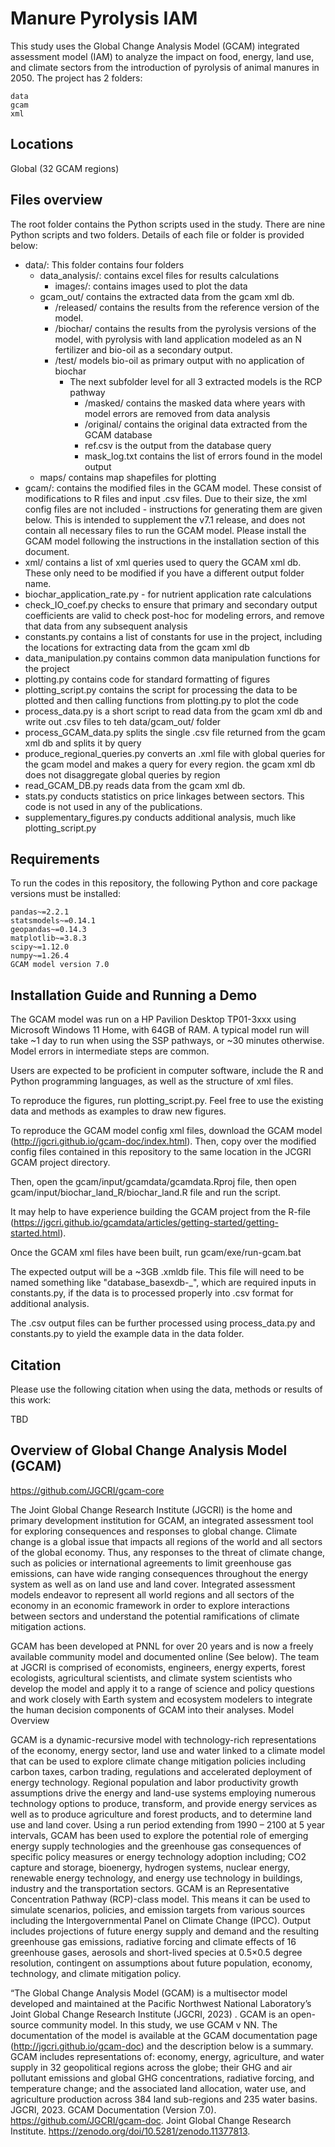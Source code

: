 # Manure Pyrolysis IAM

This study uses the Global Change Analysis Model (GCAM) integrated assessment model (IAM) to analyze the impact on food, energy, land use, and climate sectors from the introduction of pyrolysis of animal manures in 2050. The project has 2 folders:

    data
    gcam
    xml

## Locations

Global (32 GCAM regions)

## Files overview

The root folder contains the Python scripts used in the study. There are nine Python scripts and two folders. Details of each file or folder is provided below:

- data/: This folder contains four folders
  - data_analysis/: contains excel files for results calculations
    - images/: contains images used to plot the data
  - gcam_out/ contains the extracted data from the gcam xml db. 
    - /released/ contains the results from the reference version of the model. 
    - /biochar/ contains the results from the pyrolysis versions of the model, with pyrolysis with land application modeled as an N fertilizer and bio-oil as a secondary output. 
    - /test/ models bio-oil as primary output with no application of biochar 
      - The next subfolder level for all 3 extracted models is the RCP pathway
        - /masked/ contains the masked data where years with model errors are removed from data analysis
        - /original/ contains the original data extracted from the GCAM database
        - ref.csv is the output from the database query
        - mask_log.txt contains the list of errors found in the model output
  - maps/ contains map shapefiles for plotting
- gcam/: contains the modified files in the GCAM model. These consist of modifications to R files and input .csv files. Due to their size, the xml config files are not included - instructions for generating them are given below. This is intended to supplement the v7.1 release, and does not contain all necessary files to run the GCAM model. Please install the GCAM model following the instructions in the installation section of this document.
- xml/ contains a list of xml queries used to query the GCAM xml db. These only need to be modified if you have a different output folder name.
- biochar_application_rate.py - for nutrient application rate calculations
- check_IO_coef.py checks to ensure that primary and secondary output coefficients are valid to check post-hoc for modeling errors, and remove that data from any subsequent analysis
- constants.py contains a list of constants for use in the project, including the locations for extracting data from the gcam xml db
- data_manipulation.py contains common data manipulation functions for the project
- plotting.py contains code for standard formatting of figures
- plotting_script.py contains the script for processing the data to be plotted and then calling functions from plotting.py to plot the code
- process_data.py is a short script to read data from the gcam xml db and write out .csv files to teh data/gcam_out/ folder
- process_GCAM_data.py splits the single .csv file returned from the gcam xml db and splits it by query
- produce_regional_queries.py converts an .xml file with global queries for the gcam model and makes a query for every region. the gcam xml db does not disaggregate global queries by region
- read_GCAM_DB.py reads data from the gcam xml db.
- stats.py conducts statistics on price linkages between sectors. This code is not used in any of the publications.
- supplementary_figures.py conducts additional analysis, much like plotting_script.py

## Requirements

To run the codes in this repository, the following Python and core package versions must be installed:

    pandas~=2.2.1
    statsmodels~=0.14.1
    geopandas~=0.14.3
    matplotlib~=3.8.3
    scipy~=1.12.0
    numpy~=1.26.4
    GCAM model version 7.0

## Installation Guide and Running a Demo

The GCAM model was run on a HP Pavilion Desktop TP01-3xxx using Microsoft Windows 11 Home, with 64GB of RAM. A typical model run will take ~1 day to run when using the SSP pathways, or ~30 minutes otherwise. Model errors in intermediate steps are common.

Users are expected to be proficient in computer software, include the R and Python programming languages, as well as the structure of xml files.

To reproduce the figures, run plotting_script.py. Feel free to use the existing data and methods as examples to draw new figures.

To reproduce the GCAM model config xml files, download the GCAM model (http://jgcri.github.io/gcam-doc/index.html). Then, copy over the modified config files contained in this repository to the same location in the JCGRI GCAM project directory.

Then, open the gcam/input/gcamdata/gcamdata.Rproj file, then open gcam/input/biochar_land_R/biochar_land.R file and run the script. 

It may help to have experience building the GCAM project from the R-file (https://jgcri.github.io/gcamdata/articles/getting-started/getting-started.html).

Once the GCAM xml files have been built, run gcam/exe/run-gcam.bat

The expected output will be a ~3GB .xmldb file. This file will need to be named something like "database_basexdb-<scenario-name>_<RCP pathway>", which are required inputs in constants.py, if the data is to processed properly into .csv format for additional analysis.

The .csv output files can be further processed using process_data.py and constants.py to yield the example data in the data folder.

## Citation

Please use the following citation when using the data, methods or results of this work:

TBD

## Overview of Global Change Analysis Model (GCAM)

https://github.com/JGCRI/gcam-core

The Joint Global Change Research Institute (JGCRI) is the home and primary development institution for GCAM, an integrated assessment tool for exploring consequences and responses to global change. Climate change is a global issue that impacts all regions of the world and all sectors of the global economy. Thus, any responses to the threat of climate change, such as policies or international agreements to limit greenhouse gas emissions, can have wide ranging consequences throughout the energy system as well as on land use and land cover. Integrated assessment models endeavor to represent all world regions and all sectors of the economy in an economic framework in order to explore interactions between sectors and understand the potential ramifications of climate mitigation actions.

GCAM has been developed at PNNL for over 20 years and is now a freely available community model and documented online (See below). The team at JGCRI is comprised of economists, engineers, energy experts, forest ecologists, agricultural scientists, and climate system scientists who develop the model and apply it to a range of science and policy questions and work closely with Earth system and ecosystem modelers to integrate the human decision components of GCAM into their analyses.
Model Overview

GCAM is a dynamic-recursive model with technology-rich representations of the economy, energy sector, land use and water linked to a climate model that can be used to explore climate change mitigation policies including carbon taxes, carbon trading, regulations and accelerated deployment of energy technology. Regional population and labor productivity growth assumptions drive the energy and land-use systems employing numerous technology options to produce, transform, and provide energy services as well as to produce agriculture and forest products, and to determine land use and land cover. Using a run period extending from 1990 – 2100 at 5 year intervals, GCAM has been used to explore the potential role of emerging energy supply technologies and the greenhouse gas consequences of specific policy measures or energy technology adoption including; CO2 capture and storage, bioenergy, hydrogen systems, nuclear energy, renewable energy technology, and energy use technology in buildings, industry and the transportation sectors. GCAM is an Representative Concentration Pathway (RCP)-class model. This means it can be used to simulate scenarios, policies, and emission targets from various sources including the Intergovernmental Panel on Climate Change (IPCC). Output includes projections of future energy supply and demand and the resulting greenhouse gas emissions, radiative forcing and climate effects of 16 greenhouse gases, aerosols and short-lived species at 0.5×0.5 degree resolution, contingent on assumptions about future population, economy, technology, and climate mitigation policy.

“The Global Change Analysis Model (GCAM) is a multisector model developed and maintained at the Pacific Northwest National Laboratory’s Joint Global Change Research Institute (JGCRI, 2023) <include additional citations to previous GCAM studies as relevant>. GCAM is an open-source community model. In this study, we use GCAM v NN. The documentation of the model is available at the GCAM documentation page (http://jgcri.github.io/gcam-doc) and the description below is a summary. GCAM includes representations of: economy, energy, agriculture, and water supply in 32 geopolitical regions across the globe; their GHG and air pollutant emissions and global GHG concentrations, radiative forcing, and temperature change; and the associated land allocation, water use, and agriculture production across 384 land sub-regions and 235 water basins.
JGCRI, 2023. GCAM Documentation (Version 7.0). https://github.com/JGCRI/gcam-doc. Joint Global Change Research Institute. https://zenodo.org/doi/10.5281/zenodo.11377813.
